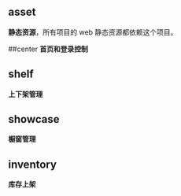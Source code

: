 ## asset
**静态资源**，所有项目的 web 静态资源都依赖这个项目。

##center
**首页和登录控制**

## shelf
**上下架管理**

## showcase
**橱窗管理**

## inventory
**库存上架**